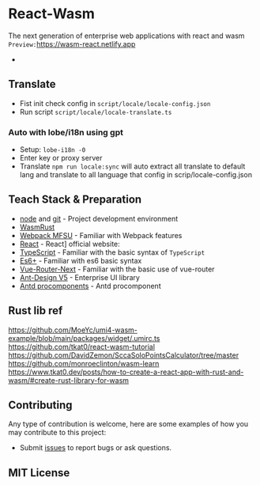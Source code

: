 
# React-Wasm

The next generation of enterprise web applications with react and wasm `Preview:`<https://wasm-react.netlify.app>

-

## Translate

- Fist init check config in `script/locale/locale-config.json`
- Run script `script/locale/locale-translate.ts`

### Auto with lobe/i18n using gpt

- Setup: `lobe-i18n -0`
- Enter key or proxy server
- Translate `npm run locale:sync` will auto extract all translate to default lang and translate to all language that config in scrip/locale-config.json

## Teach Stack & Preparation

- [node](http://nodejs.org/) and [git](https://git-scm.com/) - Project development environment
- [WasmRust](https://github.com/rustwasm/wasm-bindgen)
- [Webpack MFSU](https://umijs.org/blog/mfsu-faster-than-vite) - Familiar with Webpack features
- [React](https://reactjs.org) - React] official website:
- [TypeScript](https://www.typescriptlang.org/) - Familiar with the basic syntax of `TypeScript`
- [Es6+](http://es6.ruanyifeng.com/) - Familiar with es6 basic syntax
- [Vue-Router-Next](https://next.router.vuejs.org/) - Familiar with the basic use of vue-router
- [Ant-Design V5](https://ant.design) - Enterprise UI library
- [Antd procomponents](https://procomponents.ant.design/) - Antd procomponent

## Rust lib ref

<https://github.com/MoeYc/umi4-wasm-example/blob/main/packages/widget/.umirc.ts>
<https://github.com/tkat0/react-wasm-tutorial>
<https://github.com/DavidZemon/SccaSoloPointsCalculator/tree/master>
<https://github.com/monroeclinton/wasm-learn>
 <https://www.tkat0.dev/posts/how-to-create-a-react-app-with-rust-and-wasm/#create-rust-library-for-wasm>

## Contributing

Any type of contribution is welcome, here are some examples of how you may contribute to this project:

- Submit [issues](https://github.com/next-dev-team/react-next-admin/issues) to report bugs or ask questions.

## MIT License
